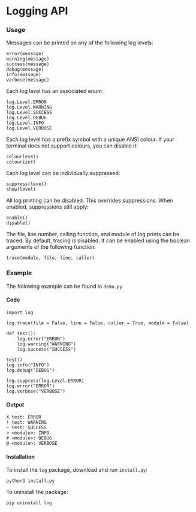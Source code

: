 # Logging API

### Usage

Messages can be printed on any of the following log levels:

```
error(message)
warning(message)
success(message)
debug(message)
info(message)
verbose(message)
```

Each log level has an associated enum:

```
log.Level.ERROR
log.Level.WARNING
log.Level.SUCCESS
log.Level.DEBUG
log.Level.INFO
log.Level.VERBOSE
```

Each log level has a prefix symbol with a unique ANSI colour.  If your terminal does not support colours, you can disable it:

```
colourless()
colourize()
```

Each log level can be individually suppressed:

```
suppress(level)
show(level)
```

All log printing can be disabled.  This overrides suppressions.  When enabled, suppressions still apply:

```
enable()
disable()
```

The file, line number, calling function, and module of log prints can be traced.
By default, tracing is disabled.  It can be enabled using the boolean arguments of the following function:

```
trace(module, file, line, caller)
```

### Example

The following example can be found in `demo.py`

#### Code

```
import log

log.trace(file = False, line = False, caller = True, module = False)

def test():
	log.error("ERROR")
	log.warning("WARNING")
	log.success("SUCCESS")

test()
log.info("INFO")
log.debug("DEBUG")

log.suppress(log.Level.ERROR)
log.error("ERROR")
log.verbose("VERBOSE")
```

#### Output

```
X test: ERROR
! test: WARNING
~ test: SUCCESS
> <module>: INFO
# <module>: DEBUG
@ <module>: VERBOSE
```

#### Installation

To install the `log` package, download and run `install.py`:
```
python3 install.py
```

To uninstall the package:
```
pip uninstall log
```
